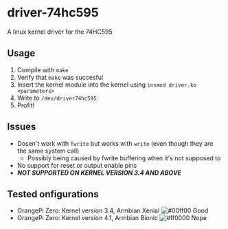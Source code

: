 # driver-74hc595

A linux kernel driver for the 74HC595

## Usage

1. Compile with `make`
2. Verify that `make` was succesful
3. Insert the kernel module into the kernel using `insmod driver.ko <parameters>`
4. Write to `/dev/driver74hc595`
5. Profit!

## Issues

 - Dosen't work with `fwrite` but works with `write` (even though they are the same system call)
   - Possibly being caused by fwrite buffering when it's not supposed to
 - No support for reset or output enable pins
 - ***NOT SUPPORTED ON KERNEL VERSION 3.4 AND ABOVE***

## Tested onfigurations
 - OrangePi Zero: Kernel version 3.4, Armbian Xenial ![#00ff00](https://placehold.it/15/00ff00/000000?text=+) Good
 - OrangePi Zero: Kernel version 4.1, Armbian Bionic ![#ff0000](https://placehold.it/15/ff0000/000000?text=+) Nope

